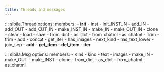 ```yaml
---
title: Threads and messages
---
```



::: sibila.Thread
    options:
        members:
            - __init__
            - inst
            - init_INST_IN
            - add_IN
            - add_OUT
            - add_OUT_IN
            - make_INST_IN
            - make_IN
            - make_OUT_IN
            - clone
            - clear
            - load
            - save
            - from_dict
            - as_dict
            - from_chatml
            - as_chatml
            - Trim
            - trim
            - add
            - concat
            - get_iter
            - has_images
            - next_kind
            - has_text_lower
            - join_sep
            - __add__
            - __get_item__
            - __del_item__
            - __iter__

::: sibila.Msg
    options:
        members:
            - Kind
            - kind
            - text
            - images
            - make_IN
            - make_OUT
            - make_INST
            - clone
            - from_dict
            - as_dict
            - from_chatml
            - as_chatml

